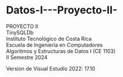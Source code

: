 # Datos-I---Proyecto-II-
PROYECTO II  
TinySQLDb  
Instituto Tecnológico de Costa Rica  
Escuela de Ingeniería en Computadores  
Algoritmos y Estructuras de Datos I (CE 1103)  
II Semestre 2024

Version de Visual Estudio 2022: 17.10
